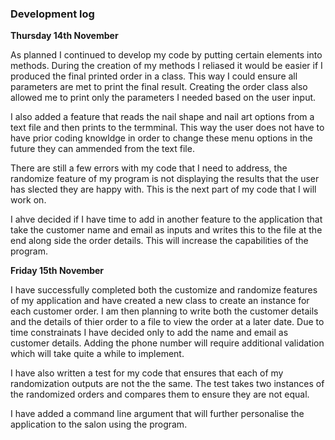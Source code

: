 ### Development log 

<b>Thursday 14th November</b>

As planned I continued to develop my code by putting certain elements into methods. During the creation of my methods I reliased it would be easier if I produced the final printed order in a class. This way I could ensure all parameters are met to print the final result. Creating the order class also allowed me to print only the parameters I needed based on the user input. 

I also added a feature that reads the nail shape and nail art options from a text file and then prints to the termminal. This way the user does not have to have prior coding knowldge in order to change these menu options in the future they can ammended from the text file.

There are still a few errors with my code that I need to address, the randomize feature of my program is not displaying the results that the user has slected they are happy with. This is the next part of my code that I will work on. 

I ahve decided if I have time to add in another feature to the application that take the customer name and email as inputs and writes this to the file at the end along side the order details. This will increase the capabilities of the program. 

<b>Friday 15th November</b>

I have successfully completed both the customize and randomize features of my application and have created a new class to create an instance for each customer order. I am then planning to write both the customer details and the details of thier order to a file to view the order at a later date. Due to time constrainats I have decided only to add the name and email as customer details. Adding the phone number will require additional validation which will take quite a while to implement. 

I have also written a test for my code that ensures that each of my randomization outputs are not the the same. The test takes two instances of the randomized orders and compares them to ensure they are not equal.

I have added a command line argument that will further personalise the application to the salon using the program. 

